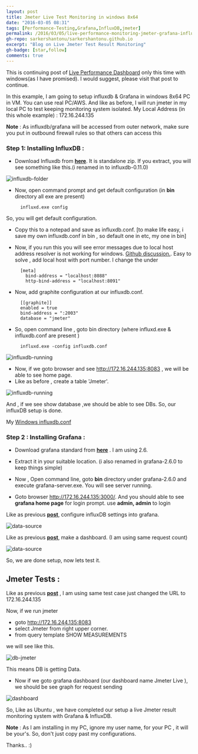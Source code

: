 ```yaml
---
layout: post
title: Jmeter Live Test Monitoring in windows 8x64
date: "2016-03-05 08:31"
tags: [Performance-Testing,Grafana,InfluxDB,jmeter]
permalink: /2016/03/05/live-performance-monitoring-jmeter-grafana-influxdb-windows/
gh-repo: sarkershantonu/sarkershantonu.github.io
excerpt: "Blog on Live Jmeter Test Result Monitoring"
gh-badge: [star,follow]
comments: true
---
```

This is continuing post of [Live Performance Dashboard](https://sarkershantonu.github.io/2016/02/22/live-performance-monitoring-jmeter-grafana-influxdb/) only this time with windows(as I have promised). I would suggest, please visit that post to continue.

In this example, I am going to setup influxdb & Grafana in windows 8x64 PC in VM. You can use real PC/AWS. And like as before, I will run jmeter in my local PC to test keeping monitoring system isolated. My Local Address (in this whole example) : 172.16.244.135

**Note** : As influxdb/grafana will be accessed from outer network, make sure you put in outbound firewall rules so that others can access this

### Step 1: Installing InfluxDB : 
- Download Influxdb from [**here**](http://s3.amazonaws.com/influxdb/influxdb-nightly_windows_amd64.tar.gz). It is standalone zip. If you extract, you will see something like this.(i renamed in to  influxdb-0.11.0)

![influxdb-folder](/images/jmeter-grafana-influxdb-windows/influxdb-folder-structure.jpg)

- Now, open command prompt and get default configuration (in **bin** directory all exe are present)

        influxd.exe config

So, you will get default configuration. 
- Copy this to a notepad and save as influxdb.conf. [to make life easy, i save my own influxdb.conf in bin , so default one in etc, my one in bin]

- Now, if you run this you will see error messages due to local host address resolver is not working for windows. [Github discussion.](https://github.com/influxdata/influxdb/issues/5848). Easy to solve , add local host with port number. I change the under

        [meta]
          bind-address = "localhost:8088"
          http-bind-address = "localhost:8091"

- Now, add graphite configuration at our influxdb.conf. 

        [[graphite]]
        enabled = true
        bind-address = ":2003"
        database = "jmeter" 

- So, open command line , goto bin directory (where influxd.exe & influxdb.conf are present )

        influxd.exe -config influxdb.conf

![influxdb-running](/images/jmeter-grafana-influxdb-windows/influxdb-running.jpg)

- Now,  if we goto browser and see http://172.16.244.135:8083 , we will be able to see home page. 
- Like as before , create a table 'Jmeter'.

![influxdb-running](/images/jmeter-grafana-influxdb-windows/influxdb-db.jpg)

And , if we see show database ,we should be able to see DBs. So, our influxDB setup is done.

My [Windows influxdb.conf](/files/grafana-jmeter-influxdb/win/influxdb.conf)

### Step 2 : Installing Grafana :
- Download grafana standard from [**here**](https://grafanarel.s3.amazonaws.com/winbuilds/dist/grafana-2.6.0.windows-x64.zip) . I am using 2.6. 
- Extract it in your suitable location. (i also renamed in grafana-2.6.0 to keep things simple)

- Now , Open command line, goto **bin** directory under grafana-2.6.0 and execute grafana-server.exe. You will see server running.

- Goto browser http://172.16.244.135:3000/. And you should able to see **grafana home page** for login prompt. use **admin, admin** to login 

Like as previous [**post**](https://sarkershantonu.github.io/2016/02/22/live-performance-monitoring-jmeter-grafana-influxdb/), configure influxDB settings into grafana. 
 
![data-source](/images/jmeter-grafana-influxdb-windows/db-source.jpg)

Like as previous [**post**](https://sarkershantonu.github.io/2016/02/22/live-performance-monitoring-jmeter-grafana-influxdb/), make a dashboard. (I am using same request count) 

![data-source](/images/jmeter-grafana-influxdb-windows/data-graph.jpg)

So, we are done setup, now lets test it.  

## Jmeter Tests : 
Like as previous [**post**](https://sarkershantonu.github.io/2016/02/22/live-performance-monitoring-jmeter-grafana-influxdb/) , I am using same test case just changed the URL to 172.16.244.135
 
Now, if we run jmeter  
- goto http://172.16.244.135:8083 
- select Jmeter from right upper corner.
- from query template SHOW MEASUREMENTS

we will see like this.

 ![db-jmeter](/images/jmeter-grafana-influxdb-windows/data-jmeter.jpg)

This means DB is getting Data.  

- Now if we goto grafana dashboard (our dashboard name Jmeter  Live ), we should be see graph for request sending

![dashboard](/images/jmeter-grafana-influxdb-windows/dashboard.jpg)

So, Like as Ubuntu , we have completed our setup a live Jmeter result monitoring system with Grafana & InfluxDB. 

**Note** : As I am installing in my PC, ignore my user name, for your PC , it will be your's. So, don't just copy past my configurations.  

Thanks.. :)